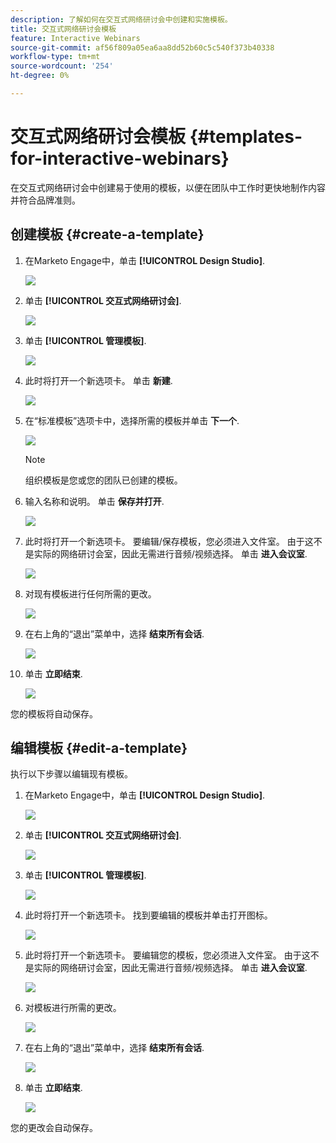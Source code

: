 ```yaml
---
description: 了解如何在交互式网络研讨会中创建和实施模板。
title: 交互式网络研讨会模板
feature: Interactive Webinars
source-git-commit: af56f809a05ea6aa8dd52b60c5c540f373b40338
workflow-type: tm+mt
source-wordcount: '254'
ht-degree: 0%

---
```


# 交互式网络研讨会模板 {#templates-for-interactive-webinars}

在交互式网络研讨会中创建易于使用的模板，以便在团队中工作时更快地制作内容并符合品牌准则。

## 创建模板 {#create-a-template}

1. 在Marketo Engage中，单击 **[!UICONTROL Design Studio]**.

   ![](assets/templates-for-interactive-webinars-1.png)

1. 单击 **[!UICONTROL 交互式网络研讨会]**.

   ![](assets/templates-for-interactive-webinars-2.png)

1. 单击 **[!UICONTROL 管理模板]**.

   ![](assets/templates-for-interactive-webinars-3.png)

1. 此时将打开一个新选项卡。 单击 **新建**.

   ![](assets/templates-for-interactive-webinars-4.png)

1. 在“标准模板”选项卡中，选择所需的模板并单击 **下一个**.

   ![](assets/templates-for-interactive-webinars-5.png)

   >[!NOTE]
   >
   >组织模板是您或您的团队已创建的模板。

1. 输入名称和说明。 单击 **保存并打开**.

   ![](assets/templates-for-interactive-webinars-6.png)

1. 此时将打开一个新选项卡。 要编辑/保存模板，您必须进入文件室。 由于这不是实际的网络研讨会室，因此无需进行音频/视频选择。 单击 **进入会议室**.

   ![](assets/templates-for-interactive-webinars-7.png)

1. 对现有模板进行任何所需的更改。

   ![](assets/templates-for-interactive-webinars-8.png)

1. 在右上角的“退出”菜单中，选择 **结束所有会话**.

   ![](assets/templates-for-interactive-webinars-9.png)

1. 单击 **立即结束**.

   ![](assets/templates-for-interactive-webinars-10.png)

您的模板将自动保存。

## 编辑模板 {#edit-a-template}

执行以下步骤以编辑现有模板。

1. 在Marketo Engage中，单击 **[!UICONTROL Design Studio]**.

   ![](assets/templates-for-interactive-webinars-11.png)

1. 单击 **[!UICONTROL 交互式网络研讨会]**.

   ![](assets/templates-for-interactive-webinars-12.png)

1. 单击 **[!UICONTROL 管理模板]**.

   ![](assets/templates-for-interactive-webinars-13.png)

1. 此时将打开一个新选项卡。 找到要编辑的模板并单击打开图标。

   ![](assets/templates-for-interactive-webinars-14.png)

1. 此时将打开一个新选项卡。 要编辑您的模板，您必须进入文件室。 由于这不是实际的网络研讨会室，因此无需进行音频/视频选择。 单击 **进入会议室**.

   ![](assets/templates-for-interactive-webinars-15.png)

1. 对模板进行所需的更改。

   ![](assets/templates-for-interactive-webinars-16.png)

1. 在右上角的“退出”菜单中，选择 **结束所有会话**.

   ![](assets/templates-for-interactive-webinars-17.png)

1. 单击 **立即结束**.

   ![](assets/templates-for-interactive-webinars-18.png)

您的更改会自动保存。
